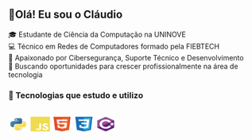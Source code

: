 ## 👋Olá! Eu sou o Cláudio
🎓 Estudante de Ciência da Computação na UNINOVE  
💻 Técnico em Redes de Computadores formado pela FIEBTECH  
🔐 Apaixonado por Cibersegurança, Suporte Técnico e Desenvolvimento  
🚀 Buscando oportunidades para crescer profissionalmente na área de tecnologia


### 🧠 Tecnologias que estudo e utilizo

<div style="display: inline_block"><br>
  <img align="center" alt="Claudio-Python" height="30" width="40" src="https://raw.githubusercontent.com/devicons/devicon/master/icons/python/python-original.svg">
  <img align="center" alt="Claudio-Js" height="30" width="40" src="https://raw.githubusercontent.com/devicons/devicon/master/icons/javascript/javascript-plain.svg">
  <img align="center" alt="Claudio-HTML" height="30" width="40" src="https://raw.githubusercontent.com/devicons/devicon/master/icons/html5/html5-original.svg">
  <img align="center" alt="Claudio-CSS" height="30" width="40" src="https://raw.githubusercontent.com/devicons/devicon/master/icons/css3/css3-original.svg">
  <img align="center" alt="Claudio-Csharp" height="30" width="40" src="https://raw.githubusercontent.com/devicons/devicon/master/icons/csharp/csharp-original.svg">
</div>

